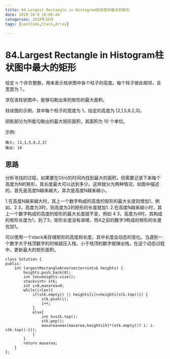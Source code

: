 ```yaml
---
title: 84.Largest Rectangle in Histogram柱状图中最大的矩形
date: 2018-10-9 10:06:44 
categories: 2018年10月
tags: [LeetCode,Stack,Array]
 
---
```

# 84.Largest Rectangle in Histogram柱状图中最大的矩形

 
给定 n 个非负整数，用来表示柱状图中各个柱子的高度。每个柱子彼此相邻，且宽度为 1 。


<!-- more -->

求在该柱状图中，能够勾勒出来的矩形的最大面积。

柱状图的示例，其中每个柱子的宽度为 1，给定的高度为 [2,1,5,6,2,3]。

阴影部分为所能勾勒出的最大矩形面积，其面积为 10 个单位。

 

示例:
	
	输入: [2,1,5,6,2,3]
	输出: 10

## 思路
分析寻找的过程，如果要在O(n)的时间内找到最大的面积，则需要记录下来每个高度为N的矩形，其长度最大可以达到多少。这样就分为两种情况，如图中描述的，首先是高度N越来越大，其次是高度N越来越小。


1.在高度N越来越大时，其上一个数字构成的高度的矩形的最大长度则增加1，例如，2 3，高度为3时，则高度为2的矩形的长度就加1. 2.在高度N越来越小时，其上一个数字构成的高度的矩形的最大长度就不变，例如 4 3，高度为4时，其构成的矩形长度为1，到了3，矩形长度没有递增，而4之前的数字3构成的矩形的长度也加1。

可以使用一个stack来存储矩形的高度和长度，其中长度会动态的变化。当遇到一个数字大于栈顶数字的时候就压入栈，小于栈顶的数字就弹出栈，在这个动态过程中，更新最大的矩形面积。


	class Solution {
	public:
	    int largestRectangleArea(vector<int>& heights) {
	        heights.push_back(0);
	        int len=heights.size();
	        stack<int> stk;
	        int i=0,maxarea=0;
	        while(i<len){
	            if(stk.empty() || heights[i]>=heights[stk.top()]) {
	                stk.push(i);
	                i++;
	            }
	            else{
	                int h=stk.top();
	                stk.pop();
	                maxarea=max(maxarea,heights[h]*(stk.empty()? i: i-stk.top()-1));
	            }
	        }
	        return maxarea;
	    }
	};